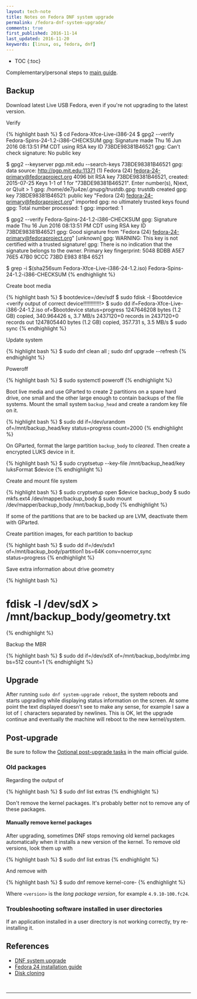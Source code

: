```yaml
---
layout: tech-note
title: Notes on Fedora DNF system upgrade
permalink: /fedora-dnf-system-upgrade/
comments: true
first_published: 2016-11-14
last_updated: 2016-11-20
keywords: [linux, os, fedora, dnf]
---
```


* TOC
{:toc}

Complementary/personal steps to [main guide][dnf-sys-upgrade].

## Backup

Download latest Live USB Fedora, even if you're not upgrading to the latest
version.

Verify

{% highlight bash %}
$ cd Fedora-Xfce-Live-i386-24
$ gpg2 --verify Fedora-Spins-24-1.2-i386-CHECKSUM
gpg: Signature made Thu 16 Jun 2016 08:13:51 PM CDT using RSA key ID 73BDE98381B46521
gpg: Can't check signature: No public key

$ gpg2 --keyserver pgp.mit.edu --search-keys 73BDE98381B46521
gpg: data source: http://pgp.mit.edu:11371
(1)     Fedora (24) <fedora-24-primary@fedoraproject.org>
          4096 bit RSA key 73BDE98381B46521, created: 2015-07-25
Keys 1-1 of 1 for "73BDE98381B46521".  Enter number(s), N)ext, or Q)uit > 1
gpg: /home/de7ju4ze/.gnupg/trustdb.gpg: trustdb created
gpg: key 73BDE98381B46521: public key "Fedora (24) <fedora-24-primary@fedoraproject.org>" imported
gpg: no ultimately trusted keys found
gpg: Total number processed: 1
gpg:               imported: 1

$ gpg2 --verify Fedora-Spins-24-1.2-i386-CHECKSUM
gpg: Signature made Thu 16 Jun 2016 08:13:51 PM CDT using RSA key ID 73BDE98381B46521
gpg: Good signature from "Fedora (24) <fedora-24-primary@fedoraproject.org>" [unknown]
gpg: WARNING: This key is not certified with a trusted signature!
gpg:          There is no indication that the signature belongs to the owner.
Primary key fingerprint: 5048 BDBB A5E7 76E5 47B0  9CCC 73BD E983 81B4 6521

$ grep -i $(sha256sum Fedora-Xfce-Live-i386-24-1.2.iso) Fedora-Spins-24-1.2-i386-CHECKSUM
<match output>
{% endhighlight %}

Create boot media

{% highlight bash %}
$ bootdevice=/dev/sdf
$ sudo fdisk -l $bootdevice
<verify output of correct device!!!!!!!!!!!!>
$ sudo dd if=Fedora-Xfce-Live-i386-24-1.2.iso of=$bootdevice status=progress
1247646208 bytes (1.2 GB) copied, 340.964426 s, 3.7 MB/s
2437120+0 records in
2437120+0 records out
1247805440 bytes (1.2 GB) copied, 357.731 s, 3.5 MB/s
$ sudo sync
{% endhighlight %}

Update system

{% highlight bash %}
$ sudo dnf clean all ; sudo dnf upgrade --refresh
{% endhighlight %}

Poweroff

{% highlight bash %}
$ sudo systemctl poweroff
{% endhighlight %}

Boot live media and use GParted to create 2 partitions on a spare hard drive,
one small and the other large enough to contain backups of the file systems.
Mount the small system `backup_head` and create a random key file on it.

{% highlight bash %}
$ sudo dd if=/dev/urandom of=/mnt/backup_head/key status=progress count=2000
{% endhighlight %}

On GParted, format the large partition `backup_body` to *cleared*. Then create
a encrypted LUKS device in it.

{% highlight bash %}
$ sudo cryptsetup --key-file /mnt/backup_head/key luksFormat $device
{% endhighlight %}

Create and mount file system

{% highlight bash %}
$ sudo cryptsetup open $device backup_body
$ sudo mkfs.ext4 /dev/mapper/backup_body
$ sudo mount /dev/mapper/backup_body /mnt/backup_body
{% endhighlight %}

If some of the partitions that are to be backed up are LVM, deactivate them
with GParted.

Create partition images, for each partition to backup

{% highlight bash %}
$ sudo dd if=/dev/sdx1 of=/mnt/backup_body/partition1 bs=64K conv=noerror,sync status=progress
{% endhighlight %}

Save extra information about drive geometry

{% highlight bash %}
# fdisk -l /dev/sdX > /mnt/backup_body/geometry.txt
{% endhighlight %}

Backup the MBR

{% highlight bash %}
$ sudo dd if=/dev/sdX of=/mnt/backup_body/mbr.img bs=512 count=1
{% endhighlight %}

## Upgrade

After running `sudo dnf system-upgrade reboot`, the system reboots and starts
upgrading while displaying status information on the screen. At some point the
text displayed doesn't see to make any sense, for example I saw a lot of `[`
characters separated by newlines. This is OK, let the upgrade continue and
eventually the machine will reboot to the new kernel/system.

## Post-upgrade

Be sure to follow the [Optional post-upgrade tasks][] in the main official
guide.

### Old packages

Regarding the output of

{% highlight bash %}
$ sudo dnf list extras
{% endhighlight %}

Don't remove the kernel packages. It's probably better not to remove any of
these packages.

#### Manually remove kernel packages

After upgrading, sometimes DNF stops removing old kernel packages automatically
when it installs a new version of the kernel. To remove old versions, look them
up with

{% highlight bash %}
$ sudo dnf list extras
{% endhighlight %}

And remove with

{% highlight bash %}
$ sudo dnf remove kernel-core-<version>
{% endhighlight %}

Where `<version>` is the *long package version*, for example `4.9.10-100.fc24`.

### Troubleshooting software installed in user directories

If an application installed in a user directory is not working correctly, try
re-installing it.

## References

- [DNF system upgrade][dnf-sys-upgrade]
- [Fedora 24 installation guide][f24-install]
- [Disk cloning][diskclone]

[dnf-sys-upgrade]: https://fedoraproject.org/wiki/DNF_system_upgrade
[f24-install]: https://docs.fedoraproject.org/en-US/Fedora/24/html/Installation_Guide/index.html
[diskclone]: https://wiki.archlinux.org/index.php/disk_cloning
[Optional post-upgrade tasks]: https://fedoraproject.org/wiki/DNF_system_upgrade#Optional_post-upgrade_tasks

<br/>

---
